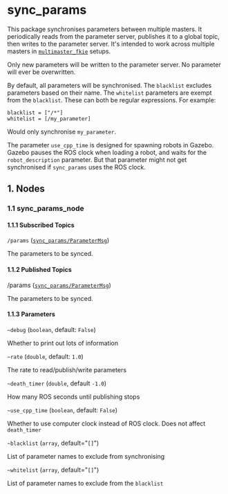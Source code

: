 # sync_params
This package synchronises parameters between multiple masters. It periodically reads from the parameter server, publishes it to a global topic, then writes to the parameter server. It's intended to work across multiple masters in [`multimaster_fkie`](http://wiki.ros.org/multimaster_fkie) setups.

Only new parameters will be written to the parameter server. No parameter will ever be overwritten.

By default, all parameters will be synchronised. The `blacklist` excludes parameters based on their name. The `whitelist` parameters are exempt from the `blacklist`. These can both be regular expressions. For example:
```
blacklist = ["/*"]
whitelist = [/my_parameter]
```
Would only synchronise `my_parameter`.

The parameter `use_cpp_time` is designed for spawning robots in Gazebo. Gazebo pauses the ROS clock when loading a robot, and waits for the `robot_description` parameter. But that parameter might not get synchronised if `sync_params` uses the ROS clock. 

## 1. Nodes
### 1.1 sync_params_node
#### 1.1.1 Subscribed Topics
`/params` ([`sync_params/ParameterMsg`](msg/ParameterMsg.msg))

The parameters to be synced.

#### 1.1.2 Published Topics
/params ([`sync_params/ParameterMsg`](msg/ParameterMsg.msg))

The parameters to be synced.

#### 1.1.3 Parameters
`~debug` (`boolean`, default: `False`)

Whether to print out lots of information

`~rate` (`double`, default: `1.0`)

The rate to read/publish/write parameters

`~death_timer` (`double`, default `-1.0`)

How many ROS seconds until publishing stops

`~use_cpp_time` (`boolean`, default: `False`)

Whether to use computer clock instead of ROS clock. Does not affect `death_timer`

`~blacklist` (`array`, default="`[]`")

List of parameter names to exclude from synchronising

`~whitelist` (`array`, default="`[]`")

List of parameter names to exclude from the `blacklist`

